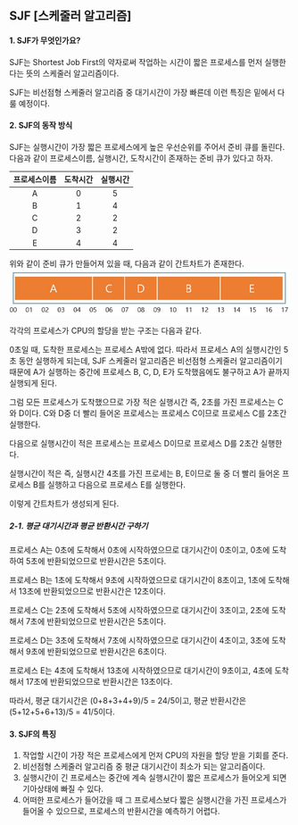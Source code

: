 ## SJF [스케줄러 알고리즘]

#### 1. SJF가 무엇인가요?

SJF는 Shortest Job First의 약자로써 작업하는 시간이 짧은 프로세스를 먼저 실행한다는 뜻의
스케줄러 알고리즘이다.

SJF는 비선점형 스케줄러 알고리즘 중 대기시간이 가장 빠른데
이런 특징은 밑에서 다룰 예정이다.

#### 2. SJF의 동작 방식

SJF는 실행시간이 가장 짧은 프로세스에게 높은 우선순위를 주어서 준비 큐를 돌린다.
다음과 같이 프로세스이름, 실행시간, 도착시간이 존재하는 준비 큐가 있다고 하자.

| 프로세스이름 | 도착시간 | 실행시간 |
| :----------: | :------: | :------: |
|      A       |    0     |    5     |
|      B       |    1     |    4     |
|      C       |    2     |    2     |
|      D       |    3     |    2     |
|      E       |    4     |    4     |

위와 같이 준비 큐가 만들어져 있을 때, 다음과 같이 간트차트가 존재한다.
![OS_Study_Image6](./img/OS_Study_Image6.jpg)

각각의 프로세스가 CPU의 할당을 받는 구조는 다음과 같다.

0초일 때, 도착한 프로세스는 프로세스 A밖에 없다.
따라서 프로세스 A의 실행시간인 5초 동안 실행하게 되는데,
SJF 스케줄러 알고리즘은 비선점형 스케줄러 알고리즘이기 때문에
A가 실행하는 중간에 프로세스 B, C, D, E가 도착했음에도 불구하고 A가 끝까지 실행되게 된다.

그럼 모든 프로세스가 도착했으므로 가장 적은 실행시간 즉, 2초를 가진 프로세스는 C와 D이다.
C와 D중 더 빨리 들어온 프로세스는 프로세스 C이므로 프로세스 C를 2초간 실행한다.

다음으로 실행시간이 적은 프로세스는 프로세스 D이므로 프로세스 D를 2초간 실행한다.

실행시간이 적은 즉, 실행시간 4초를 가진 프로세는 B, E이므로 둘 중 더 빨리 들어온
프로세스 B를 실행하고 다음으로 프로세스 E를 실행한다.

이렇게 간트차트가 생성되게 된다.

##### 2-1. 평균 대기시간과 평균 반환시간 구하기

프로세스 A는 0초에 도착해서 0초에 시작하였으므로 대기시간이 0초이고,
0초에 도착하여 5초에 반환되었으므로 반환시간은 5초이다.

프로세스 B는 1초에 도착해서 9초에 시작하였으므로 대기시간이 8초이고,
1초에 도착해서 13초에 반환되었으므로 반환시간은 12초이다.

프로세스 C는 2초에 도착해서 5초에 시작하였으므로 대기시간이 3초이고,
2초에 도착해서 7초에 반환되었으므로 반환시간은 5초이다.

프로세스 D는 3초에 도착해서 7초에 시작하였으므로 대기시간이 4초이고,
3초에 도착해서 9초에 반환되었으므로 반환시간은 6초이다.

프로세스 E는 4초에 도착해서 13초에 시작하였으므로 대기시간이 9초이고,
4초에 도착해서 17초에 반환되었으므로 반환시간은 13초이다.

따라서, 평균 대기시간은 (0+8+3+4+9)/5 = 24/5이고,
평균 반환시간은 (5+12+5+6+13)/5 = 41/5이다.

#### 3. SJF의 특징

1. 작업할 시간이 가장 적은 프로세스에게 먼저 CPU의 자원을 할당 받을 기회를 준다.
2. 비선점형 스케줄러 알고리즘 중 평균 대기시간이 최소가 되는 알고리즘이다.
3. 실행시간이 긴 프로세스는 중간에 계속 실행시간이 짧은 프로세스가 들어오게 되면
   기아상태에 빠질 수 있다.
4. 어떠한 프로세스가 들어갔을 때 그 프로세스보다 짧은 실행시간을 가진 프로세스가 들어올 수 있으므로,
   프로세스의 반환시간을 예측하기 어렵다.